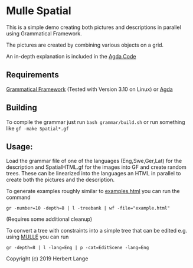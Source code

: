 # Mulle Spatial

This is a simple demo creating both pictures and descriptions in parallel using Grammatical Framework.

The pictures are created by combining various objects on a grid.

An in-depth explanation is included in the [Agda Code](https://github.com/daherb/mulle-spatial/blob/master/grammar/SpatialAbs.lagda.md)
## Requirements
[Grammatical Framework](https://github.com/GrammaticalFramework/gf-core/) (Tested with Version 3.10 on Linux) or 
[Agda](https://wiki.portal.chalmers.se/agda/pmwiki.php)

## Building

To compile the grammar just run `bash grammar/build.sh` or run something like `gf -make Spatial*.gf`

## Usage:

Load the grammar file of one of the languages (Eng,Swe,Ger,Lat) for the description and SpatialHTML.gf for the images into GF and create random trees. These can be linearized into the languages an HTML in parallel to create both the pictures and the description.

To generate examples roughly similar to [examples.html](https://daherb.github.io/mulle-spatial/examples.html) you can run the command

```
gr -number=10 -depth=8 | l -treebank | wf -file="example.html"
```

(Requires some additional cleanup)

To convert a tree with constraints into a simple tree that can be edited e.g. using [MULLE](https://github.com/MUSTE-Project/MULLE) you can run

```
gr -depth=8 | l -lang=Eng | p -cat=EditScene -lang=Eng
```

Copyright (c) 2019 Herbert Lange
